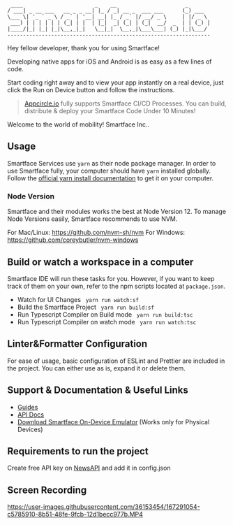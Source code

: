      ____                       _    __                      _
    / ___| _ __ ___   __ _ _ __| |_ / _| __ _  ___ ___      (_) ___
    \___ \| '_ ` _ \ / _` | '__| __| |_ / _` |/ __/ _ \     | |/ _ \
     ___) | | | | | | (_| | |  | |_|  _| (_| | (_|  __/  _  | | (_) |
    |____/|_| |_| |_|\__,_|_|   \__|_|  \__,_|\___\___| (_) |_|\___/
    -----------------------------------------------------------------

Hey fellow developer, thank you for using Smartface!

Developing native apps for iOS and Android is as easy as a few lines of code.

Start coding right away and to view your app instantly on a real device, just click the Run on Device button and follow the instructions.

> [Appcircle.io](https://appcircle.io/) fully supports Smartface CI/CD Processes. You can build, distribute & deploy your Smartface Code Under 10 Minutes!

Welcome to the world of mobility!
Smartface Inc..

## Usage

Smartface Services use `yarn` as their node package manager.
In order to use Smartface fully, your computer should have `yarn` installed globally.
Follow the [official yarn install documentation](https://classic.yarnpkg.com/en/docs/install) to get it on your computer.

### Node Version

Smartface and their modules works the best at Node Version 12. To manage Node Versions easily, Smartface recommends to use NVM.

For Mac/Linux: https://github.com/nvm-sh/nvm
For Windows: https://github.com/coreybutler/nvm-windows

## Build or watch a workspace in a computer

Smartface IDE will run these tasks for you. However, if you want to keep track of them on your own,
refer to the npm scripts located at `package.json`.

- Watch for UI Changes
  ` yarn run watch:sf`
- Build the Smartface Project
  ` yarn run build:sf`
- Run Typescript Compiler on Build mode
  ` yarn run build:tsc`
- Run Typescript Compiler on watch mode
  ` yarn run watch:tsc`

## Linter&Formatter Configuration

For ease of usage, basic configuration of ESLint and Prettier are included in the project.
You can either use as is, expand it or delete them.

## Support & Documentation & Useful Links

- [Guides](https://docs.smartface.io)
- [API Docs](http://ref.smartface.io)
- [Download Smartface On-Device Emulator](https://e.smartface.io) (Works only for Physical Devices)

## Requirements to run the project

Create free API key on [NewsAPI](https://newsapi.org) and add it in config.json

## Screen Recording

https://user-images.githubusercontent.com/36153454/167291054-c5785910-8b51-48fe-9fcb-12d1becc977b.MP4


